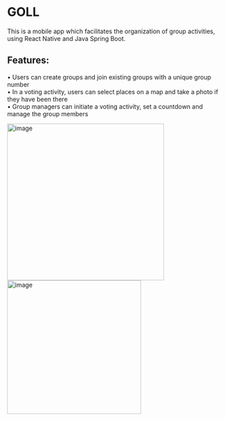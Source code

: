 # GOLL
This is a mobile app which facilitates the organization of group activities, using React Native and Java Spring Boot.

## Features:
• Users can create groups and join existing groups with a unique group number  
• In a voting activity, users can select places on a map and take a photo if they have been there<br>
• Group managers can initiate a voting activity, set a countdown and manage the group members

<p float="left">
  <img width="362" alt="image" src="https://user-images.githubusercontent.com/62229810/204809973-84b1ab1b-6fce-450f-90de-edf2bfca029d.png">
  <img width="309" alt="image" src="https://user-images.githubusercontent.com/62229810/204809310-15a80dcf-e27c-443f-bbf5-6158122ec52c.png">
</p>
